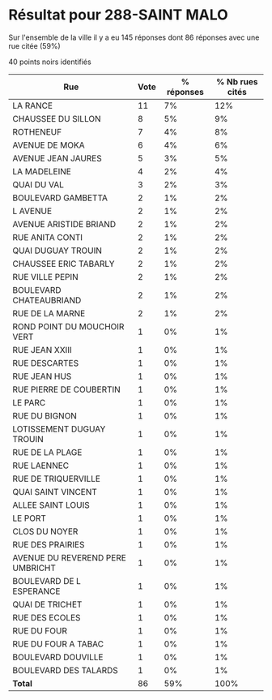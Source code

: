 # Résultat pour 288-SAINT MALO

Sur l'ensemble de la ville il y a eu 145 réponses dont 86 réponses avec une rue citée (59%)

40 points noirs identifiés

| Rue | Vote | % réponses | % Nb rues cités|
|-----|------|------------|----------------|
| LA RANCE | 11 | 7% | 12%|
| CHAUSSEE DU SILLON | 8 | 5% | 9%|
| ROTHENEUF | 7 | 4% | 8%|
| AVENUE DE MOKA | 6 | 4% | 6%|
| AVENUE JEAN JAURES | 5 | 3% | 5%|
| LA MADELEINE | 4 | 2% | 4%|
| QUAI DU VAL | 3 | 2% | 3%|
| BOULEVARD GAMBETTA | 2 | 1% | 2%|
| L AVENUE | 2 | 1% | 2%|
| AVENUE ARISTIDE BRIAND | 2 | 1% | 2%|
| RUE ANITA CONTI | 2 | 1% | 2%|
| QUAI DUGUAY TROUIN | 2 | 1% | 2%|
| CHAUSSEE ERIC TABARLY | 2 | 1% | 2%|
| RUE VILLE PEPIN | 2 | 1% | 2%|
| BOULEVARD CHATEAUBRIAND | 2 | 1% | 2%|
| RUE DE LA MARNE | 2 | 1% | 2%|
| ROND POINT DU MOUCHOIR VERT | 1 | 0% | 1%|
| RUE JEAN XXIII | 1 | 0% | 1%|
| RUE DESCARTES | 1 | 0% | 1%|
| RUE JEAN HUS | 1 | 0% | 1%|
| RUE PIERRE DE COUBERTIN | 1 | 0% | 1%|
| LE PARC | 1 | 0% | 1%|
| RUE DU BIGNON | 1 | 0% | 1%|
| LOTISSEMENT DUGUAY TROUIN | 1 | 0% | 1%|
| RUE DE LA PLAGE | 1 | 0% | 1%|
| RUE LAENNEC | 1 | 0% | 1%|
| RUE DE TRIQUERVILLE | 1 | 0% | 1%|
| QUAI SAINT VINCENT | 1 | 0% | 1%|
| ALLEE SAINT LOUIS | 1 | 0% | 1%|
| LE PORT | 1 | 0% | 1%|
| CLOS DU NOYER | 1 | 0% | 1%|
| RUE DES PRAIRIES | 1 | 0% | 1%|
| AVENUE DU REVEREND PERE UMBRICHT | 1 | 0% | 1%|
| BOULEVARD DE L ESPERANCE | 1 | 0% | 1%|
| QUAI DE TRICHET | 1 | 0% | 1%|
| RUE DES ECOLES | 1 | 0% | 1%|
| RUE DU FOUR | 1 | 0% | 1%|
| RUE DU FOUR A TABAC | 1 | 0% | 1%|
| BOULEVARD DOUVILLE | 1 | 0% | 1%|
| BOULEVARD DES TALARDS | 1 | 0% | 1%|
| **Total** | 86 | 59% | 100%|
